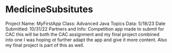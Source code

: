 # MedicineSubsitutes
Project Name: MyFirstApp 
Class: Advanced Java Topics
Data: 5/18/23
Date Submitted: 10/31/22
Partners and Info: Competition app made to submit for CAC this will be both the CAC assignment and my final project combined into one I was hoping ot further adapt the app and give it more content. Also my final project is part of this as well. 
